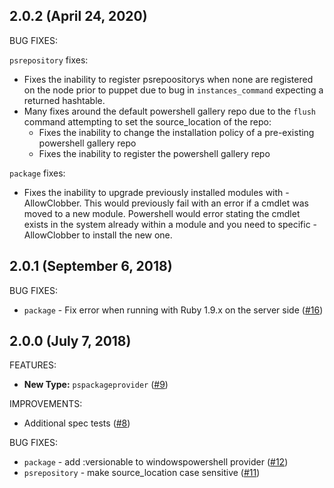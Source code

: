 ## 2.0.2 (April 24, 2020)

BUG FIXES:

`psrepository` fixes:
- Fixes the inability to register psrepoositorys when none are registered on the node prior to puppet due to bug in `instances_command` expecting a returned hashtable.
- Many fixes around the default powershell gallery repo due to the `flush` command attempting to set the source_location of the repo:
  - Fixes the inability to change the installation policy of a pre-existing powershell gallery repo
  - Fixes the inability to register the powershell gallery repo

`package` fixes:
-  Fixes the inability to upgrade previously installed modules with -AllowClobber. This would previously fail with an error if a cmdlet was moved to a new module. Powershell would error stating the cmdlet exists in the system already within a module and you need to specific -AllowClobber to install the new one.


## 2.0.1 (September 6, 2018)

BUG FIXES:

* `package` - Fix error when running with Ruby 1.9.x on the server side ([#16](https://github.com/hbuckle/puppet-powershellmodule/pull/16))

## 2.0.0 (July 7, 2018)

FEATURES:

* **New Type:** `pspackageprovider` ([#9](https://github.com/hbuckle/puppet-powershellmodule/pull/9))

IMPROVEMENTS:

* Additional spec tests ([#8](https://github.com/hbuckle/puppet-powershellmodule/pull/8))

BUG FIXES:

* `package` - add :versionable to windowspowershell provider ([#12](https://github.com/hbuckle/puppet-powershellmodule/issues/12))
* `psrepository` - make source_location case sensitive ([#11](https://github.com/hbuckle/puppet-powershellmodule/issues/11))
